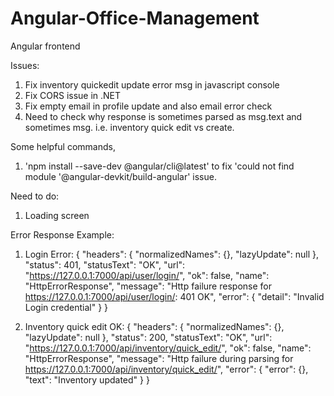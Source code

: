 # Angular-Office-Management
Angular frontend

Issues:
1. Fix inventory quickedit update error msg in javascript console
2. Fix CORS issue in .NET
3. Fix empty email in profile update and also email error check
4. Need to check why response is sometimes parsed as msg.text and sometimes msg. i.e. inventory quick edit vs create.


Some helpful commands,
1. 'npm install --save-dev @angular/cli@latest' to fix 'could not find module '@angular-devkit/build-angular' issue.



Need to do:
1. Loading screen


Error Response Example:
1. Login Error:
{
    "headers": {
        "normalizedNames": {},
        "lazyUpdate": null
    },
    "status": 401,
    "statusText": "OK",
    "url": "https://127.0.0.1:7000/api/user/login/",
    "ok": false,
    "name": "HttpErrorResponse",
    "message": "Http failure response for https://127.0.0.1:7000/api/user/login/: 401 OK",
    "error": {
        "detail": "Invalid Login credential"
    }
}

2. Inventory quick edit OK:
{
    "headers": {
        "normalizedNames": {},
        "lazyUpdate": null
    },
    "status": 200,
    "statusText": "OK",
    "url": "https://127.0.0.1:7000/api/inventory/quick_edit/",
    "ok": false,
    "name": "HttpErrorResponse",
    "message": "Http failure during parsing for https://127.0.0.1:7000/api/inventory/quick_edit/",
    "error": {
        "error": {},
        "text": "Inventory updated"
    }
}

